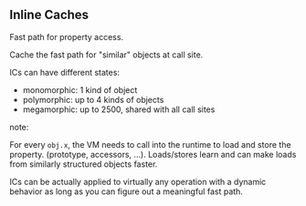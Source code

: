 ##  Inline Caches

Fast path for property access. 

Cache the fast path for "similar" objects at call site. 

ICs can have different states: 
* monomorphic: 1 kind of object
* polymorphic: up to 4 kinds of objects
* megamorphic: up to 2500, shared with all call sites


note:

For every `obj.x`, the VM needs to call into the runtime to load and 
store the property. (prototype, accessors, ...). Loads/stores learn
and can make loads from similarly structured objects faster. 

ICs can be actually applied to virtually any operation with a 
dynamic behavior as long as you can figure out a 
meaningful fast path.